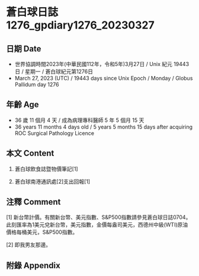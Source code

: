 [_metadata_:encoding]: - "utf-8"
[_metadata_:language]: - "zh-Hant-TW"
[_metadata_:fileformat]: - "markdown"
[_metadata_:MIME_type]: - "text/plain"
[_metadata_:markdown_version]: - "commonmark version 0.30"
[_metadata_:markdown_spec]: - "https://spec.commonmark.org/0.30/"

# 蒼白球日誌1276_gpdiary1276_20230327 #

## 日期 Date ##

* 世界協調時間2023年(中華民國112年，令和5年)3月27日 / Unix 紀元 19443 日 / 星期一 / 蒼白球紀元第1276日
* March 27, 2023 (UTC) / 19443 days since Unix Epoch / Monday / Globus Pallidum day 1276

## 年齡 Age ##

* 36 歲 11 個月 4 天 / 成為病理專科醫師 5 年 5 個月 15 天
* 36 years 11 months 4 days old / 5 years 5 months 15 days after acquiring ROC Surgical Pathology Licence

## 本文 Content ##

1. 蒼白球飲食誌暨物價筆記[1]

    
2. 蒼白球南港通訊處[2]支出回報[1]

    

## 注釋 Comment ##

[1] 新台幣計價。有關新台幣、美元指數、S&P500指數請參見蒼白球日誌0704。此刻匯率為1美元兌新台幣，美元指數，金價每盎司美元，西德州中級(WTI)原油價格每桶美元，S&P500指數。


[2] 即我男友那邊。



## 附錄 Appendix ##

